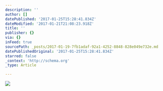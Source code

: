 ```yaml
---
description: ''
author: []
datePublished: '2017-01-25T15:28:41.834Z'
dateModified: '2017-01-21T21:08:23.918Z'
title: ''
publisher: {}
via: {}
inFeed: true
sourcePath: _posts/2017-01-19-7fb1adaf-92a1-4252-8848-828e049e732e.md
datePublishedOriginal: '2017-01-25T15:28:41.834Z'
starred: false
_context: 'http://schema.org'
_type: Article

---
```

![](https://the-grid-user-content.s3-us-west-2.amazonaws.com/7fdfaa31-25d0-4e5b-b4f8-ba70c7683c75.jpg)